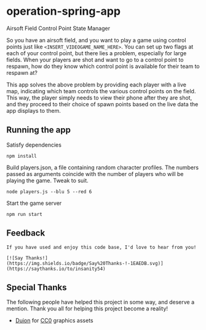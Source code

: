 # operation-spring-app


Airsoft Field Control Point State Manager


So you have an airsoft field, and you want to play a game using control points just like `<INSERT_VIDEOGAME_NAME_HERE>`. You can set up two flags at each of your control point, but there lies a problem, especially for large fields. When your players are shot and want to go to a control point to respawn, how do they know which control point is available for their team to respawn at?

This app solves the above problem by providing each player with a live map, indicating which team controls the various control points on the field. This way, the player simply needs to view their phone after they are shot, and they proceed to their choice of spawn points based on the live data the app displays to them.


## Running the app

Satisfy dependencies

    npm install

Build players.json, a file containing random character profiles. The numbers passed as arguments coincide with the number of players who will be playing the game. Tweak to suit.

    node players.js --blu 5 --red 6

Start the game server

    npm run start


## Feedback

    If you have used and enjoy this code base, I'd love to hear from you!

    [![Say Thanks!](https://img.shields.io/badge/Say%20Thanks-!-1EAEDB.svg)](https://saythanks.io/to/insanity54)


## Special Thanks


The following people have helped this project in some way, and deserve a mention. Thank you all for helping this project become a reality!

  * [Duion](https://opengameart.org/users/duion) for [CC0](https://creativecommons.org/choose/zero/) graphics assets
